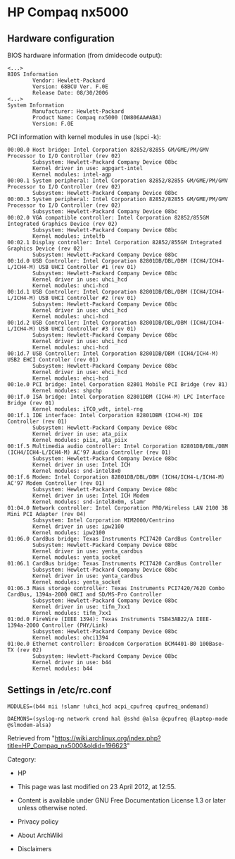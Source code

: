 HP Compaq nx5000
================

Hardware configuration
----------------------

BIOS hardware information (from dmidecode output):

    <...>
    BIOS Information
            Vendor: Hewlett-Packard
            Version: 68BCU Ver. F.0E
            Release Date: 08/30/2006
    <...>
    System Information
            Manufacturer: Hewlett-Packard
            Product Name: Compaq nx5000 (DW806AA#ABA)
            Version: F.0E

PCI information with kernel modules in use (lspci -k):

    00:00.0 Host bridge: Intel Corporation 82852/82855 GM/GME/PM/GMV Processor to I/O Controller (rev 02)
            Subsystem: Hewlett-Packard Company Device 08bc
            Kernel driver in use: agpgart-intel
            Kernel modules: intel-agp
    00:00.1 System peripheral: Intel Corporation 82852/82855 GM/GME/PM/GMV Processor to I/O Controller (rev 02)
            Subsystem: Hewlett-Packard Company Device 08bc
    00:00.3 System peripheral: Intel Corporation 82852/82855 GM/GME/PM/GMV Processor to I/O Controller (rev 02)
            Subsystem: Hewlett-Packard Company Device 08bc
    00:02.0 VGA compatible controller: Intel Corporation 82852/855GM Integrated Graphics Device (rev 02)
            Subsystem: Hewlett-Packard Company Device 08bc
            Kernel modules: intelfb
    00:02.1 Display controller: Intel Corporation 82852/855GM Integrated Graphics Device (rev 02)
            Subsystem: Hewlett-Packard Company Device 08bc
    00:1d.0 USB Controller: Intel Corporation 82801DB/DBL/DBM (ICH4/ICH4-L/ICH4-M) USB UHCI Controller #1 (rev 01)
            Subsystem: Hewlett-Packard Company Device 08bc
            Kernel driver in use: uhci_hcd
            Kernel modules: uhci-hcd
    00:1d.1 USB Controller: Intel Corporation 82801DB/DBL/DBM (ICH4/ICH4-L/ICH4-M) USB UHCI Controller #2 (rev 01)
            Subsystem: Hewlett-Packard Company Device 08bc
            Kernel driver in use: uhci_hcd
            Kernel modules: uhci-hcd
    00:1d.2 USB Controller: Intel Corporation 82801DB/DBL/DBM (ICH4/ICH4-L/ICH4-M) USB UHCI Controller #3 (rev 01)
            Subsystem: Hewlett-Packard Company Device 08bc
            Kernel driver in use: uhci_hcd
            Kernel modules: uhci-hcd
    00:1d.7 USB Controller: Intel Corporation 82801DB/DBM (ICH4/ICH4-M) USB2 EHCI Controller (rev 01)
            Subsystem: Hewlett-Packard Company Device 08bc
            Kernel driver in use: ehci_hcd
            Kernel modules: ehci-hcd
    00:1e.0 PCI bridge: Intel Corporation 82801 Mobile PCI Bridge (rev 81)
            Kernel modules: shpchp
    00:1f.0 ISA bridge: Intel Corporation 82801DBM (ICH4-M) LPC Interface Bridge (rev 01)
            Kernel modules: iTCO_wdt, intel-rng
    00:1f.1 IDE interface: Intel Corporation 82801DBM (ICH4-M) IDE Controller (rev 01)
            Subsystem: Hewlett-Packard Company Device 08bc
            Kernel driver in use: ata_piix
            Kernel modules: piix, ata_piix
    00:1f.5 Multimedia audio controller: Intel Corporation 82801DB/DBL/DBM (ICH4/ICH4-L/ICH4-M) AC'97 Audio Controller (rev 01)
            Subsystem: Hewlett-Packard Company Device 08bc
            Kernel driver in use: Intel ICH
            Kernel modules: snd-intel8x0
    00:1f.6 Modem: Intel Corporation 82801DB/DBL/DBM (ICH4/ICH4-L/ICH4-M) AC'97 Modem Controller (rev 01)
            Subsystem: Hewlett-Packard Company Device 08bc
            Kernel driver in use: Intel ICH Modem
            Kernel modules: snd-intel8x0m, slamr
    01:04.0 Network controller: Intel Corporation PRO/Wireless LAN 2100 3B Mini PCI Adapter (rev 04)
            Subsystem: Intel Corporation MIM2000/Centrino
            Kernel driver in use: ipw2100
            Kernel modules: ipw2100
    01:06.0 CardBus bridge: Texas Instruments PCI7420 CardBus Controller
            Subsystem: Hewlett-Packard Company Device 08bc
            Kernel driver in use: yenta_cardbus
            Kernel modules: yenta_socket
    01:06.1 CardBus bridge: Texas Instruments PCI7420 CardBus Controller
            Subsystem: Hewlett-Packard Company Device 08bc
            Kernel driver in use: yenta_cardbus
            Kernel modules: yenta_socket
    01:06.3 Mass storage controller: Texas Instruments PCI7420/7620 Combo CardBus, 1394a-2000 OHCI and SD/MS-Pro Controller
            Subsystem: Hewlett-Packard Company Device 08bc
            Kernel driver in use: tifm_7xx1
            Kernel modules: tifm_7xx1
    01:0d.0 FireWire (IEEE 1394): Texas Instruments TSB43AB22/A IEEE-1394a-2000 Controller (PHY/Link)
            Subsystem: Hewlett-Packard Company Device 08bc
            Kernel modules: ohci1394
    01:0e.0 Ethernet controller: Broadcom Corporation BCM4401-B0 100Base-TX (rev 02)
            Subsystem: Hewlett-Packard Company Device 08bc
            Kernel driver in use: b44
            Kernel modules: b44

Settings in /etc/rc.conf
------------------------

    MODULES=(b44 mii !slamr !uhci_hcd acpi_cpufreq cpufreq_ondemand)

    DAEMONS=(syslog-ng network crond hal @sshd @alsa @cpufreq @laptop-mode @slmodem-alsa)

Retrieved from
"https://wiki.archlinux.org/index.php?title=HP_Compaq_nx5000&oldid=196623"

Category:

-   HP

-   This page was last modified on 23 April 2012, at 12:55.
-   Content is available under GNU Free Documentation License 1.3 or
    later unless otherwise noted.
-   Privacy policy
-   About ArchWiki
-   Disclaimers
